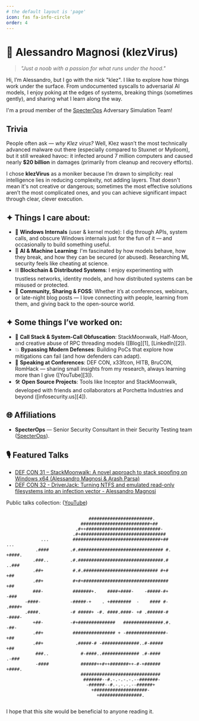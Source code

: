 ```yaml
---
# the default layout is 'page'
icon: fas fa-info-circle
order: 4
---
```


# 🔧 Alessandro Magnosi (klezVirus)

> *"Just a noob with a passion for what runs under the hood."*

Hi, I’m Alessandro, but I go with the nick "klez". I like to explore how things work under the surface. From undocumented syscalls to adversarial AI models, I enjoy poking at the edges of systems, breaking things (sometimes gently), and sharing what I learn along the way.

I'm a proud member of the [SpecterOps](https://specterops.io) Adversary Simulation Team!  

## Trivia

People often ask — *why Klez virus?* Well, Klez wasn’t the most technically advanced malware out there 
(especially compared to Stuxnet or Mydoom), but it still wreaked havoc: it infected around 7 
million computers and caused nearly **\$20 billion** in damages (primarily from cleanup and recovery 
efforts). 

I chose **klezVirus** as a moniker because I’m drawn to simplicity: real intelligence lies in reducing 
complexity, not adding layers. That doesn't mean it's not creative or dangerous; sometimes the most 
effective solutions aren’t the most complicated ones, and you can achieve significant impact through
clear, clever execution.

## ✦ Things I care about:

* 🧬 **Windows Internals** (user & kernel mode): I dig through APIs, system calls, and obscure Windows internals just for the fun of it — and occasionally to build something useful.
* 🤖 **AI & Machine Learning**: I'm fascinated by how models behave, how they break, and how they can be secured (or abused). Researching ML security feels like cheating at science.
* ⛓ **Blockchain & Distributed Systems**: I enjoy experimenting with trustless networks, identity models, and how distributed systems can be misused or protected.
* 🤝 **Community, Sharing & FOSS**: Whether it’s at conferences, webinars, or late-night blog posts — I love connecting with people, learning from them, and giving back to the open-source world.

## ✦ Some things I’ve worked on:

* 🔄 **Call Stack & System-Call Obfuscation**: StackMoonwalk, Half-Moon, and creative abuse of RPC threading models (\[Blog]\[1], \[LinkedIn]\[2]).
* 💥 **Bypassing Modern Defenses**: Building PoCs that explore how mitigations can fail (and how defenders can adapt).
* 🎤 **Speaking at Conferences**: DEF CON, x33fcon, HITB, BruCON, RomHack — sharing small insights from my research, always learning more than I give (\[YouTube]\[3]).
* 🛠 **Open Source Projects**: Tools like Inceptor and StackMoonwalk, developed with friends and collaborators at Porchetta Industries and beyond (\[infosecurity.us]\[4]).

## 🌐 Affiliations

* **SpecterOps** — Senior Security Consultant in their Security Testing team ([SpecterOps](https://specterops.io)).

## 🎙 Featured Talks

* [DEF CON 31 – StackMoonwalk: A novel approach to stack spoofing on Windows x64 (Alessandro Magnosi & Arash Parsa)](https://www.youtube.com/watch?v=_2lH90C2nOM)
* [DEF CON 32 - DriverJack: Turning NTFS and emulated read-only filesystems into an infection vector - Alessandro Magnosi](https://www.youtube.com/watch?v=kWSP4F5dxTw)

Public talks collection: ([YouTube](https://www.youtube.com/playlist?list=PLTzsU0u_x1EKgIv5n_Ubc2mPVztS1Mz28))

```
                                                                   
                               ########################.                        
                            ##########################+##                       
                          .#++############################-                     
                         .#+################################                    
             ...         #################################+##         ...       
           .####        .#.################################ #.       +####.     
          .###..        .#.################################.#         ..###     
          .##+           #.#.############################ #+#           +##     
          .##+           #+#+################################           +##     
          ###-           #######+.    ####+####-    -#####-#+           -###    
       -####-           -#####-+    . +########  -    #### #-            .####+ 
       .####.           -# #####+ -#. ####.####- +# .######-#            -####- 
          +##-          -#+##############   ###############.#.          -##-    
          .##+           ################ + -###############-           +##     
          .##+            .#####-# -##############..#-#####             +##     
           ###..            #-####..############## .#-####            .-###     
           -####            ######++#++#######++-#-+######           +####.     
                            ##############################                      
                             #######--#.-.-.-.-.--#######-                      
                              -######--#.-.-.-.--######+                        
                                +####################-                          
                                  +################.                            
                                                             
```

I hope that this site would be beneficial to anyone reading it.
